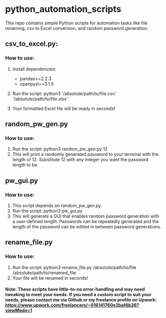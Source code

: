 # python_automation_scripts
This repo contains simple Python scripts for automation tasks like file renaming, csv to Excel conversion, and random password generation.

## csv_to_excel.py:
### How to use:
1. Install dependencies:
    - pandas==2.2.3
    - openpyxl==3.1.5

2. Run the script:
    python3 '/absolute/path/to/file.csv' '/absolute/path/to/file.xlsx'

3. Your formatted Excel file will be ready in seconds!

## random_pw_gen.py
### How to use:
1. Run the script:
   python3 random_pw_gen.py 12
2. This will print a randomly generated password to your terminal with the length of 12. Substitute 12 with any integer you want the password length to be.

## pw_gui.py
### How to use:
1. This script depends on random_pw_gen.py.
2. Run the script:
   python3 pw_gui.py
3. This will generate a GUI that enables random password generation with a user-defined length. Passwords can be repeatedly generated and the length of the password can be edited in between password generations. 

## rename_file.py
### How to use:
1. Run the script:
   python3 rename_file.py /absolute/path/to/file /absolute/path/to/renamed_file
2. Your file will be renamed in seconds!

#### Note: These scripts have little-to-no error-handling and may need tweaking to meet your needs. If you need a custom script to suit your needs, please contact me via Github or my freelance profile on Upwork: https://www.upwork.com/freelancers/~016141760e2baf6b36?viewMode=1
